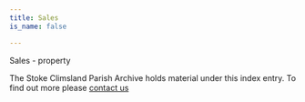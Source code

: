 ```yaml
---
title: Sales
is_name: false

---
```


Sales - property


The Stoke Climsland Parish Archive holds material under this index entry. To find out more please [contact us](/contact/)
